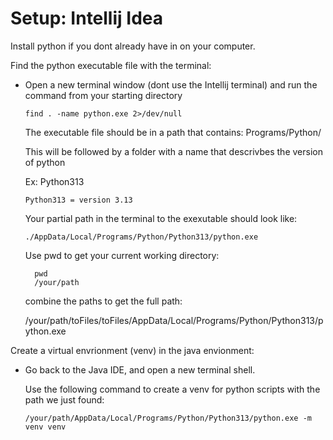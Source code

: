 # Setup: Intellij Idea

Install python if you dont already have in on your computer.

Find the python executable file with the terminal:

- Open a new terminal window (dont use the Intellij terminal) and run the command from your starting directory

      find . -name python.exe 2>/dev/null

  The executable file should be in a path that contains: Programs/Python/

  This will be followed by a folder with a name that descrivbes the version of python

  Ex: Python313

      Python313 = version 3.13

  Your partial path in the terminal to the exexutable should look like:

      ./AppData/Local/Programs/Python/Python313/python.exe

  Use pwd to get your current working directory:

        pwd
        /your/path

  combine the paths to get the full path:

  /your/path/toFiles/toFiles/AppData/Local/Programs/Python/Python313/python.exe


Create a virtual envrionment (venv) in the java envionment:

- Go back to the Java IDE, and open a new terminal shell.

  Use the following command to create a venv for python scripts with the path we just found:

      /your/path/AppData/Local/Programs/Python/Python313/python.exe -m venv venv
      

